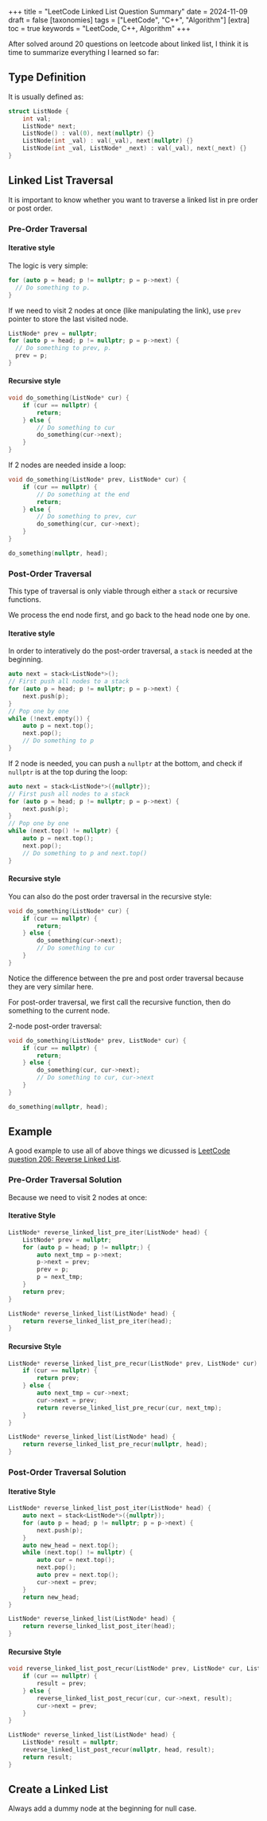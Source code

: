 +++
title = "LeetCode Linked List Question Summary"
date = 2024-11-09
draft = false
[taxonomies]
  tags = ["LeetCode", "C++", "Algorithm"]
[extra]
  toc = true
	keywords = "LeetCode, C++, Algorithm"
+++

After solved around 20 questions on leetcode about linked list, I think it is time to summarize everything I learned so far:

## Type Definition

It is usually defined as:

```cpp
struct ListNode {
    int val;
    ListNode* next;
    ListNode() : val(0), next(nullptr) {}
    ListNode(int _val) : val(_val), next(nullptr) {}
    ListNode(int _val, ListNode* _next) : val(_val), next(_next) {}
}
```

## Linked List Traversal

It is important to know whether you want to traverse a linked list in pre order or post order.

### Pre-Order Traversal

#### Iterative style

The logic is very simple:

```cpp
for (auto p = head; p != nullptr; p = p->next) {
  // Do something to p.
}
```

If we need to visit 2 nodes at once (like manipulating the link), use `prev` pointer to store the last visited node.

```cpp
ListNode* prev = nullptr;
for (auto p = head; p != nullptr; p = p->next) {
  // Do something to prev, p.
  prev = p;
}
```

#### Recursive style

```cpp
void do_something(ListNode* cur) {
    if (cur == nullptr) {
        return;
    } else {
        // Do something to cur
        do_something(cur->next);
    }
}
```

If 2 nodes are needed inside a loop:

```cpp
void do_something(ListNode* prev, ListNode* cur) {
    if (cur == nullptr) {
        // Do something at the end
        return;
    } else {
        // Do something to prev, cur
        do_something(cur, cur->next);
    }
}

do_something(nullptr, head);
```

### Post-Order Traversal

This type of traversal is only viable through either a `stack` or recursive functions.

We process the end node first, and go back to the head node one by one.

#### Iterative style

In order to interatively do the post-order traversal, a `stack` is needed at the beginning.

```cpp
auto next = stack<ListNode*>();
// First push all nodes to a stack
for (auto p = head; p != nullptr; p = p->next) {
    next.push(p);
}
// Pop one by one
while (!next.empty()) {
    auto p = next.top();
    next.pop();
    // Do something to p
}
```

If 2 node is needed, you can push a `nullptr` at the bottom, and check if `nullptr` is at the top during the loop:

```cpp
auto next = stack<ListNode*>({nullptr});
// First push all nodes to a stack
for (auto p = head; p != nullptr; p = p->next) {
    next.push(p);
}
// Pop one by one
while (next.top() != nullptr) {
    auto p = next.top();
    next.pop();
    // Do something to p and next.top()
}
```

#### Recursive style

You can also do the post order traversal in the recursive style:

```cpp
void do_something(ListNode* cur) {
    if (cur == nullptr) {
        return;
    } else {
        do_something(cur->next);
        // Do something to cur
    }
}
```

Notice the difference between the pre and post order traversal because they are very similar here.

For post-order traversal, we first call the recursive function, then do something to the current node.

2-node post-order traversal:

```cpp
void do_something(ListNode* prev, ListNode* cur) {
    if (cur == nullptr) {
        return;
    } else {
        do_something(cur, cur->next);
        // Do something to cur, cur->next
    }
}

do_something(nullptr, head);
```

## Example

A good example to use all of above things we dicussed is [LeetCode question 206: Reverse Linked List](https://leetcode.com/problems/reverse-linked-list/).

### Pre-Order Traversal Solution

Because we need to visit 2 nodes at once:

#### Iterative Style

```cpp
ListNode* reverse_linked_list_pre_iter(ListNode* head) {
    ListNode* prev = nullptr;
    for (auto p = head; p != nullptr;) {
        auto next_tmp = p->next;
        p->next = prev;
        prev = p;
        p = next_tmp;
    }
    return prev;
}

ListNode* reverse_linked_list(ListNode* head) {
    return reverse_linked_list_pre_iter(head);
}
```

#### Recursive Style

```cpp
ListNode* reverse_linked_list_pre_recur(ListNode* prev, ListNode* cur) {
    if (cur == nullptr) {
        return prev;
    } else {
        auto next_tmp = cur->next;
        cur->next = prev;
        return reverse_linked_list_pre_recur(cur, next_tmp);
    }
}

ListNode* reverse_linked_list(ListNode* head) {
    return reverse_linked_list_pre_recur(nullptr, head);
}
```

### Post-Order Traversal Solution

#### Iterative Style

```cpp
ListNode* reverse_linked_list_post_iter(ListNode* head) {
    auto next = stack<ListNode*>({nullptr});
    for (auto p = head; p != nullptr; p = p->next) {
        next.push(p);
    }
    auto new_head = next.top();
    while (next.top() != nullptr) {
        auto cur = next.top();
        next.pop();
        auto prev = next.top();
        cur->next = prev;
    }
    return new_head;
}

ListNode* reverse_linked_list(ListNode* head) {
    return reverse_linked_list_post_iter(head);
}
```

#### Recursive Style

```cpp
void reverse_linked_list_post_recur(ListNode* prev, ListNode* cur, ListNode*& result) {
    if (cur == nullptr) {
        result = prev;
    } else {
        reverse_linked_list_post_recur(cur, cur->next, result);
        cur->next = prev;
    }
}

ListNode* reverse_linked_list(ListNode* head) {
    ListNode* result = nullptr;
    reverse_linked_list_post_recur(nullptr, head, result);
    return result;
}
``` 

## Create a Linked List

Always add a dummy node at the beginning for null case.